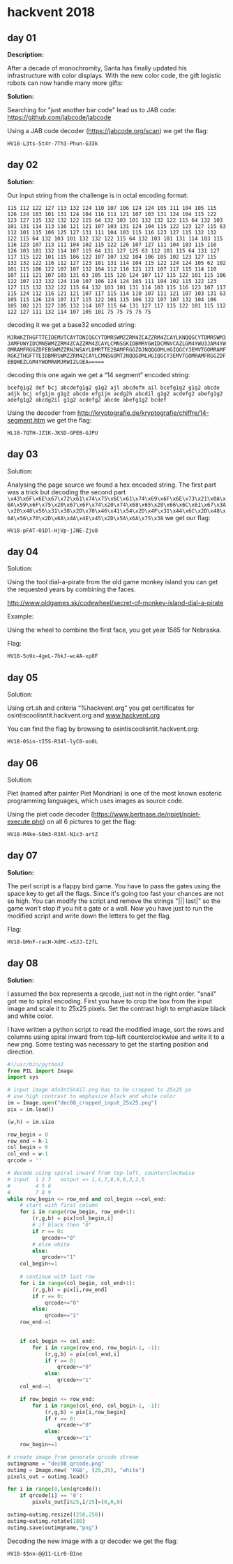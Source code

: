 # hackvent 2018

## day 01
**Description:**

After a decade of monochromity, Santa has finally updated his infrastructure with color displays. With the new color code, the gift logistic robots can now handle many more gifts:

**Solution:**

Searching for "just another bar code" lead us to JAB code:
https://github.com/jabcode/jabcode

Using a JAB code decoder (https://jabcode.org/scan) we get the flag:

```HV18-L3ts-5t4r-7Th3-Phun-G33k```

## day 02
**Solution:**

Our input string from the challenge is in octal encoding format:

```115 112 122 127 113 132 124 110 107 106 124 124 105 111 104 105 115 126 124 103 101 131 124 104 116 111 121 107 103 131 124 104 115 122 123 127 115 132 132 122 115 64 132 103 101 132 132 122 115 64 132 103 101 131 114 113 116 121 121 107 103 131 124 104 115 122 123 127 115 63 112 101 115 106 125 127 131 111 104 103 115 116 123 127 115 132 132 122 115 64 132 103 101 132 132 122 115 64 132 103 101 131 114 103 115 116 123 107 113 111 104 102 115 122 126 107 127 111 104 103 115 116 126 103 101 132 114 107 115 64 131 127 125 63 112 101 115 64 131 127 117 115 122 101 115 106 122 107 107 132 104 106 105 102 123 127 115 132 132 122 116 112 127 123 101 131 114 104 115 122 124 124 105 62 102 101 115 106 122 107 107 132 104 112 116 121 121 107 117 115 114 110 107 111 121 107 103 131 63 105 115 126 124 107 117 115 122 101 115 106 122 107 113 132 124 110 107 106 124 124 105 111 104 102 115 122 123 127 115 132 132 122 115 64 132 103 101 131 114 103 115 116 123 107 117 115 124 112 116 121 121 107 117 115 114 110 107 111 121 107 103 131 63 105 115 126 124 107 117 115 122 101 115 106 122 107 107 132 104 106 105 102 121 127 105 132 114 107 115 64 131 127 117 115 122 101 115 112 122 127 111 132 114 107 105 101 75 75 75 75 75```

decoding it we get a base32 encoded string:

```MJRWKZTHGFTTEIDEMVTCAYTDNIQGCYTDMRSWMZZRM4ZCAZZRM4ZCAYLKNQQGCYTDMRSWM3JAMFUWYIDCMNSWMZZRM4ZCAZZRM4ZCAYLCMNSGKIDBMRVGWIDCMNVCAZLGM4YWU3JAM4YWOMRAMFRGGZDFEBSWMZZRNJWSAYLDMRTTE2BAMFRGGZDJNQQGOMLHGIQGCY3EMVTGOMRAMFRGKZTHGFTTEIDBMRSWMZZRM4ZCAYLCMNSGOMTJNQQGOMLHGIQGCY3EMVTGOMRAMFRGGZDFEBQWEZLGM4YWOMRAMJRWIZLGEA=====```

decoding this one again we get a “14 segment” encoded string:

```bcefg1g2 def bcj abcdefg1g2 g1g2 ajl abcdefm ail bcefg1g2 g1g2 abcde adjk bcj efg1jm g1g2 abcde efg1jm acdg2h abcdil g1g2 acdefg2 abefg1g2 adefg1g2 abcdg2il g1g2 acdefg2 abcde abefg1g2 bcdef```

Using the decoder from http://kryptografie.de/kryptografie/chiffre/14-segment.htm we get the flag:

```HL18-7QTH-JZ1K-JKSD-GPEB-GJPU```

## day 03
Solution:

Analysing the page source we found a hex encoded string. The first part was a trick but decoding the second part
```\x43\x6F\x6E\x67\x72\x61\x74\x75\x6C\x61\x74\x69\x6F\x6E\x73\x21\x0A\x0A\x59\x6F\x75\x20\x67\x6F\x74\x20\x74\x68\x65\x20\x66\x6C\x61\x67\x3A\x20\x48\x56\x31\x38\x2D\x70\x46\x41\x54\x2D\x4F\x31\x44\x6C\x2D\x48\x6A\x56\x70\x2D\x6A\x4A\x4E\x45\x2D\x5A\x6A\x75\x38```
we get our flag:

```HV18-pFAT-O1Dl-HjVp-jJNE-Zju8```

## day 04
Solution:

Using the tool dial-a-pirate from the old game monkey island you can get the requested years by combining the faces.

http://www.oldgames.sk/codewheel/secret-of-monkey-island-dial-a-pirate

Example:

Using the wheel to combine the first face,  you get year 1585 for Nebraska.

Flag:

```HV18-5o9x-4geL-7hkJ-wc4A-xp8F```

## day 05
Solution:

Using crt.sh and criteria “%hackvent.org” you get certificates for osintiscoolisntit.hackvent.org and www.hackvent.org

You can find the flag by browsing to osintiscoolisntit.hackvent.org:

```HV18-0Sin-tI5S-R34l-lyC0-oo0L```

## day 06
Solution:

Piet (named after painter Piet Mondrian) is one of the most known esoteric programming languages, which uses images as source code.

Using the piet code decoder (https://www.bertnase.de/npiet/npiet-execute.php) on all 6 pictures to get the flag:

```HV18-M4ke-S0m3-R3Al-N1c3-artZ```

## day 07
**Solution:**

The perl script is a flappy bird game.  You have to pass the gates using the space key to get all the flags.
Since it's going too fast your chances are not so high. You can modify the script and remove the strings "||| last|" so the game won’t stop if you hit a gate or a wall.
Now you have just to run the modified script and write down the letters to get the flag.

Flag:

```HV18-bMnF-racH-XdMC-xSJJ-I2fL```

## day 08
**Solution:**

I assumed the box represents a qrcode, just not in the right order.
"snail" got me to spiral encoding.
First you have to crop the box from the input image and scale it to 25x25 pixels. Set the contrast high to emphasize black and white color.

I have written a python script to read the modified image, sort the rows and columns using spiral inward from top-left counterclockwise and write it to a new png.
Some testing was necessary to get the starting position and direction.

```python
#!/usr/bin/python2
from PIL import Image
import sys

# input image 4dv3ntSn4il.png has to be cropped to 25x25 px
# use high contrast to emphasize black and white color
im = Image.open("dec08_cropped_input_25x25.png")
pix = im.load()

(w,h) = im.size

row_begin = 0
row_end = h-1
col_begin = 0
col_end = w-1
qrcode = ''

# decode using spiral inward from top-left, counterclockwise
# input  1 2 3   output => 1,4,7,8,9,6,3,2,5
#        4 5 6
#        7 8 9
while row_begin <= row_end and col_begin <=col_end:
    # start with first column
    for i in range(row_begin, row_end+1):
        (r,g,b) = pix[col_begin,i]
        # if black then "0"
        if r == 0:
           qrcode+="0"
        # else white
        else:
           qrcode+="1"
    col_begin+=1
    
    # continue with last row
    for i in range(col_begin, col_end+1):
        (r,g,b) = pix[i,row_end]
        if r == 0:
            qrcode+="0"
        else:
            qrcode+="1"
    row_end-=1
    

    if col_begin <= col_end:
        for i in range(row_end, row_begin-1, -1):
            (r,g,b) = pix[col_end,i]
            if r == 0:
                qrcode+="0"
            else:
                qrcode+="1"
    col_end-=1

    if row_begin <= row_end:
        for i in range(col_end, col_begin-1, -1):
            (r,g,b) = pix[i,row_begin]
            if r == 0:
                qrcode+="0"
            else:
                qrcode+="1"
    row_begin+=1

# create image from generate qrcode stream
outimgname = "dec08_qrcode.png"
outimg = Image.new( 'RGB', (25,25), "white")
pixels_out = outimg.load()

for i in range(0,len(qrcode)):
    if qrcode[i] == '0':
        pixels_out[i%25,i/25]=(0,0,0)

outimg=outimg.resize((250,250))
outimg=outimg.rotate(180)
outimg.save(outimgname,"png")
```
Decoding the new image with a qr decoder we get the flag:

```HV18-$$nn-@@11-LLr0-B1ne```



